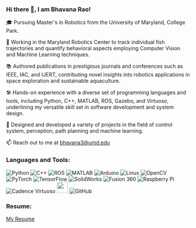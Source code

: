 ### Hi there 👋, I am Bhavana Rao!

<!--
**bhavanarao3/bhavanarao3** is a ✨ _special_ ✨ repository because its `README.md` (this file) appears on your GitHub profile.

Here are some ideas to get you started:-->

🎓 Pursuing Master's in Robotics from the University of Maryland, College Park.

🔬 Working in the Maryland Robotics Center to track individual fish trajectories and quantify behavioral aspects employing Computer Vision and Machine Learning techniques.

📚 Authored publications in prestigious journals and conferences such as IEEE, IAC, and IJERT, contributing novel insights into robotics applications in space exploration and sustainable aquaculture.

🛠️ Hands-on experience with a diverse set of programming languages and tools, including Python, C++, MATLAB, ROS, Gazebo, and Virtuoso, underlining my versatile skill set in software development and system design.

🚀 Designed and developed a variety of projects in the field of control system, perception, path planning and machine learning.

📫 Reach out to me at bhavana3@umd.edu




### Languages and Tools:
![Python](https://img.shields.io/badge/-Python-3776AB?style=flat-square&logo=Python&logoColor=white)
![C++](https://img.shields.io/badge/-C++-00599C?style=flat-square&logo=cplusplus&logoColor=white)
![ROS](https://img.shields.io/badge/-ROS-22314E?style=flat-square&logo=ros&logoColor=white)
![MATLAB](https://img.shields.io/badge/-MATLAB-0076A8?style=flat-square&logo=Mathworks&logoColor=white)
![Arduino](https://img.shields.io/badge/-Arduino-00979D?style=flat-square&logo=Arduino&logoColor=white)
![Linux](https://img.shields.io/badge/-Linux-FCC624?style=flat-square&logo=Linux&logoColor=black)
![OpenCV](https://img.shields.io/badge/-OpenCV-5C3EE8?style=flat-square&logo=OpenCV&logoColor=white)
![PyTorch](https://img.shields.io/badge/-PyTorch-EE4C2C?style=flat-square&logo=PyTorch&logoColor=white)
![TensorFlow](https://img.shields.io/badge/-TensorFlow-FF6F00?style=flat-square&logo=TensorFlow&logoColor=white)
![SolidWorks](https://img.shields.io/badge/-SolidWorks-005386?style=flat-square&logo=SolidWorks&logoColor=white)
![Fusion 360](https://img.shields.io/badge/-Fusion%20360-0681D8?style=flat-square&logo=Autodesk&logoColor=white)
![Raspberry Pi](https://img.shields.io/badge/-Raspberry%20Pi-A22846?style=flat-square&logo=Raspberry-Pi&logoColor=white)
![Cadence Virtuoso](https://img.shields.io/badge/-Cadence%20Virtuoso-0066CC?style=flat-square&logo=Cadence&logoColor=white)
<img src="https://simpleicons.org/icons/github.svg" width="30" height="30"> ![GitHub](https://img.shields.io/badge/-GitHub-181717?style=flat-square&logo=github)

### Resume:
[My Resume](https://github.com/bhavanarao3/resume/blob/main/Bhavana_Rao_Resume.pdf)




